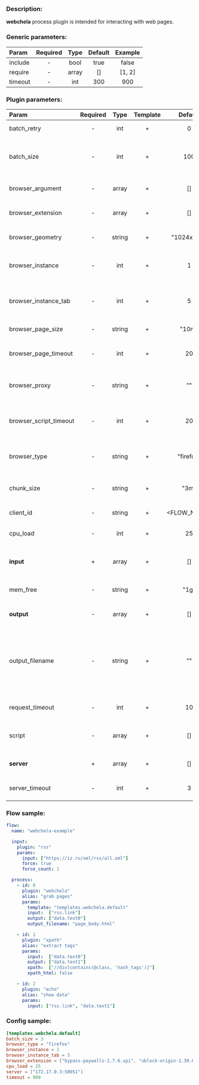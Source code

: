 ### Description:

**webchela** process plugin is intended for interacting with web pages.


### Generic parameters:

| Param     | Required   | Type    | Default   | Example   |
| :-------- | :--------: | :-----: | :-------: | :-------: |
| include   | -          | bool    | true      | false     |
| require   | -          | array   | []        | [1, 2]    |
| timeout   | -          | int     | 300       | 900       |

### Plugin parameters:

| Param                    | Required   | Type     | Template   | Default       | Example                             | Description                                                                                     |
| :----------------------- | :--------: | :------: | :--------: | :-----------: | :---------------------------------: | :-----------------------------------------------                                                |
| batch_retry              | -          | int      | +          | 0             | 3                                   | Retry failed batches.                                                                           |
| batch_size               | -          | int      | +          | 100           | 9                                   | Split large amount of URLs into sized batches.                                                  |
| browser_argument         | -          | array    | +          | []            | ["disable-infobars"]                | List of browser arguments.                                                                      |
| browser_extension        | -          | array    | +          | []            | ["bypass-paywalls-1.7.6.xpi"]       | List of browser extensions.                                                                     |
| browser_geometry         | -          | string   | +          | "1024x768"    | "1280x720"                          | Browser windows geometry.                                                                       |
| browser_instance         | -          | int      | +          | 1             | 3                                   | Maximum amount of browser instance.                                                             |
| browser_instance_tab     | -          | int      | +          | 5             | 3                                   | Maximum amount of tabs per browser instance.                                                    |
| browser_page_size        | -          | string   | +          | "10m"         | "3m"                                | Maximum page size.                                                                              |
| browser_page_timeout     | -          | int      | +          | 20            | 30                                  | Maximum time in seconds for page loading.                                                       |
| browser_proxy            | -          | string   | +          | ""            | "http://1.2.3.4:3128"               | Proxy settings (http and socks are supported).                                                  |
| browser_script_timeout   | -          | int      | +          | 20            | 30                                  | Maximum time in seconds for script executions.                                                  |
| browser_type             | -          | string   | +          | "firefox"     | "chrome"                            | Supported browser types: firefox, chrome.                                                       |
| chunk_size               | -          | string   | +          | "3m"          | "1m"                                | Split large messages into sized chunks.                                                         |
| client_id                | -          | string   | +          | <FLOW_NAME>   | "group1-flow1"                      | Custom client identification.                                                                   |
| cpu_load                 | -          | int      | +          | 25            | 50                                  | Maximum CPU load on a server.                                                                   |
| **input**                | +          | array    | +          | []            | ["twitter.urls", "data.array0"]     | List of [DataItem](../../concept.md) fields with URLs.                                          |
| mem_free                 | -          | string   | +          | "1g"          | "3g"                                | Minimum free MEM size on a server.                                                              |
| **output**               | -          | array    | +          | []            | ["data.array1", "data.array2"]      | List of target [DataItem](../../concept.md) fields.                                             |
| output_filename          | -          | string   | +          | ""            | "page_body.html"                    | Append file name to path of output directory (webchela saves multiple files into directory by default). |
| request_timeout          | -          | int      | +          | 10            | 30                                  | Server GRPC request timeout.                                                                    |
| script                   | -          | array    | +          | []            | ["scripts.clicker", "return 42;"]   | List of config templates/raw javascript code.                                                   |
| **server**               | +          | array    | +          | []            | ["server1.example.com:8080"]        | List of Webchela servers.                                                                       |
| server_timeout           | -          | int      | +          | 3             | 10                                  | Server connection timeout.                                                                      |

### Flow sample:

```yaml
flow:
  name: "webchela-example"

  input:
    plugin: "rss"
    params:
      input: ["https://iz.ru/xml/rss/all.xml"]
      force: true
      force_count: 1

  process:
    - id: 0
      plugin: "webchela"
      alias: "grab pages"
      params:
        template: "templates.webchela.default"
        input:  ["rss.link"]
        output: ["data.text0"]
        output_filename: "page_body.html"

    - id: 1
      plugin: "xpath"
      alias: "extract tags"
      params:
        input:  ["data.text0"]
        output: ["data.text1"]
        xpath:  ["//div[contains(@class, 'hash_tags')]"]
        xpath_html: false

    - id: 2
      plugin: "echo"
      alias: "show data"
      params:
        input: ["rss.link", "data.text1"]
```

### Config sample:

```toml
[templates.webchela.default]
batch_size = 3
browser_type = "firefox"
browser_instance = 1
browser_instance_tab = 3
browser_extension = ["bypass-paywalls-1.7.6.xpi", "ublock-origin-1.30.6.xpi"]
cpu_load = 25
server = ["172.17.0.3:50051"]
timeout = 900
```


